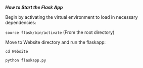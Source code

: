 ***How to Start the Flask App***

Begin by activating the virtual environment to load in necessary dependencies:

```source flask/bin/activate```     (From the root directory)

Move to Website directory and run the flaskapp:

```cd Website```
	
```python flaskapp.py```



